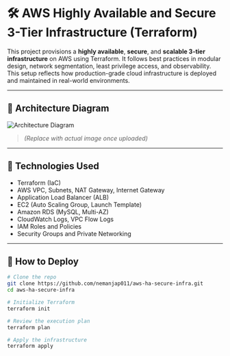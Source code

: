 # 🛠️ AWS Highly Available and Secure 3-Tier Infrastructure (Terraform)

This project provisions a **highly available**, **secure**, and **scalable 3-tier infrastructure** on AWS using Terraform. It follows best practices in modular design, network segmentation, least privilege access, and observability. This setup reflects how production-grade cloud infrastructure is deployed and maintained in real-world environments.

---

## 🧱 Architecture Diagram

![Architecture Diagram](https://raw.githubusercontent.com/yourusername/aws-ha-secure-infra/main/diagram.png)
> *(Replace with actual image once uploaded)*

---

## 🔧 Technologies Used

- Terraform (IaC)
- AWS VPC, Subnets, NAT Gateway, Internet Gateway
- Application Load Balancer (ALB)
- EC2 (Auto Scaling Group, Launch Template)
- Amazon RDS (MySQL, Multi-AZ)
- CloudWatch Logs, VPC Flow Logs
- IAM Roles and Policies
- Security Groups and Private Networking

---

## 🚀 How to Deploy

```bash
# Clone the repo
git clone https://github.com/nemanjap011/aws-ha-secure-infra.git
cd aws-ha-secure-infra

# Initialize Terraform
terraform init

# Review the execution plan
terraform plan

# Apply the infrastructure
terraform apply
